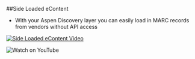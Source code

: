 ##Side Loaded eContent
- With your Aspen Discovery layer you can easily load in MARC records from vendors without API access

[![Side Loaded eContent Video](/manual/images/Side-Loads.png)](https://www.youtube.com/watch?v=lldsxjBgclE&list=PLV_OXyJ1D3Bjr49J9FQ3M0uNhiNv4E04f&index=5)


![Watch on YouTube](https://www.youtube.com/watch?v=lldsxjBgclE&list=PLV_OXyJ1D3Bjr49J9FQ3M0uNhiNv4E04f&index=5)
